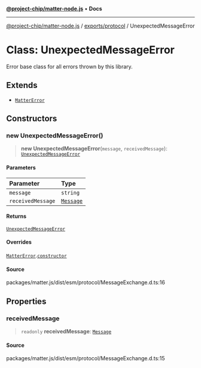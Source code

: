[**@project-chip/matter-node.js**](../../../README.md) • **Docs**

***

[@project-chip/matter-node.js](../../../modules.md) / [exports/protocol](../README.md) / UnexpectedMessageError

# Class: UnexpectedMessageError

Error base class for all errors thrown by this library.

## Extends

- [`MatterError`](../../common/classes/MatterError.md)

## Constructors

### new UnexpectedMessageError()

> **new UnexpectedMessageError**(`message`, `receivedMessage`): [`UnexpectedMessageError`](UnexpectedMessageError.md)

#### Parameters

| Parameter | Type |
| :------ | :------ |
| `message` | `string` |
| `receivedMessage` | [`Message`](../../codec/interfaces/Message.md) |

#### Returns

[`UnexpectedMessageError`](UnexpectedMessageError.md)

#### Overrides

[`MatterError`](../../common/classes/MatterError.md).[`constructor`](../../common/classes/MatterError.md#constructors)

#### Source

packages/matter.js/dist/esm/protocol/MessageExchange.d.ts:16

## Properties

### receivedMessage

> `readonly` **receivedMessage**: [`Message`](../../codec/interfaces/Message.md)

#### Source

packages/matter.js/dist/esm/protocol/MessageExchange.d.ts:15
